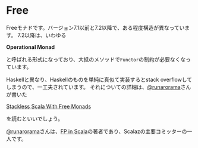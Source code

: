 # Free

Freeモナドです。バージョン7.1以前と7.2以降で、ある程度構造が異なっています。
7.2以降は、いわゆる

**Operational Monad**

と呼ばれる形式になっており、大抵のメソッドで`Functor`の制約が必要なくなっています。

Haskellと異なり、Haskellのものを単純に真似て実装するとstack overflowしてしまうので、一工夫されています。
それについての詳細は、[@runarorama](https://github.com/runarorama)さんが書いた

[Stackless Scala With Free Monads](http://blog.higher-order.com/assets/trampolines.pdf)

を読むといいでしょう。

[@runarorama](https://github.com/runarorama)さんは、[FP in Scala](https://www.manning.com/books/functional-programming-in-scala)の著者であり、Scalazの主要コミッターの一人です。
